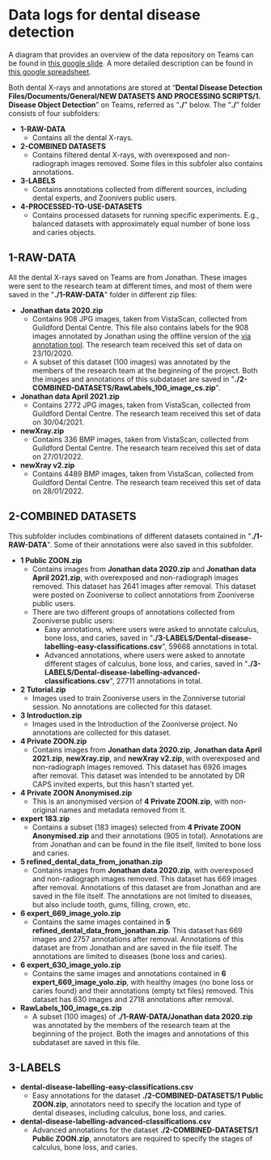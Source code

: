 # Data logs for dental disease detection

A diagram that provides an overview of the data repository on Teams can be found in [this google slide](https://docs.google.com/presentation/d/1CsW2adn97tSmq5DyrZnu1ePAUd11GN72_CcipZ8SqeM/edit#slide=id.p). A more detailed description can be found in [this google spreadsheet](https://docs.google.com/spreadsheets/d/1PwtbtwETX94yi6laZgHlAJY_YeR8rVdDJBKiJrUvJxI/edit#gid=276289149).

Both dental X-rays and annotations are stored at “**Dental Disease Detection Files/Documents/General/NEW DATASETS AND PROCESSING SCRIPTS/1. Disease Object Detection**” on Teams, referred as “**./**” below. The “**./**” folder consists of four subfolders:
- **1-RAW-DATA**
  - Contains all the dental X-rays.
- **2-COMBINED DATASETS**
  - Contains filtered dental X-rays, with overexposed and non-radiograph images removed. Some files in this subfoler also contains annotations.
- **3-LABELS**
  - Contains annotations collected from different sources, including dental experts, and Zoonivers public users.
- **4-PROCESSED-TO-USE-DATASETS**
  - Contains processed datasets for running specific experiments. E.g., balanced datasets with approximately equal number of bone loss and caries objects.

## 1-RAW-DATA

All the dental X-rays saved on Teams are from Jonathan. These images were sent to the research team at different times, and most of them were saved in the "**./1-RAW-DATA**" folder in different zip files:
- **Jonathan data 2020.zip**
  - Contains 908 JPG images, taken from VistaScan, collected from Guildford Dental Centre. This file also contains labels for the 908 images annotated by Jonathan using the offline version of the [via annotation tool](https://www.robots.ox.ac.uk/~vgg/software/via/). The research team received this set of data on 23/10/2020.
  - A subset of this dataset (100 images) was annotated by the members of the research team at the beginning of the project. Both the images and annotations of this subdataset are saved in "**./2-COMBINED-DATASETS/RawLabels_100_image_cs.zip**".
- **Jonathan data April 2021.zip**
  - Contains 2772 JPG images, taken from VistaScan, collected from Guildford Dental Centre. The research team received this set of data on 30/04/2021.
- **newXray.zip**
  - Contains 336 BMP images, taken from VistaScan, collected from Guildford Dental Centre. The research team received this set of data on 27/01/2022.
- **newXray v2.zip**
  - Contains 4489 BMP images, taken from VistaScan, collected from Guildford Dental Centre. The research team received this set of data on 28/01/2022.

## 2-COMBINED DATASETS
This subfolder includes combinations of different datasets contained in "**./1-RAW-DATA**". Some of their annotations were also saved in this subfolder.
- **1 Public ZOON.zip**
  - Contains images from **Jonathan data 2020.zip** and **Jonathan data April 2021.zip**, with overexposed and non-radiograph images removed. This dataset has 2641 images after removal. This dataset were posted on Zooniverse to collect annotations from Zooniverse public users.
  - There are two different groups of annotations collected from Zooniverse public users:
    - Easy annotations, where users were asked to annotate calculus, bone loss, and caries, saved in "**./3-LABELS/Dental-disease-labelling-easy-classifications.csv**", 59668 annotations in total.
    - Advanced annotations, where users were asked to annotate different stages of calculus, bone loss, and caries, saved in "**./3-LABELS/Dental-disease-labelling-advanced-classifications.csv**", 27711 annotations in total. 
- **2 Tutorial.zip**
  - Images used to train Zooniverse users in the Zonniverse tutorial session. No annotations are collected for this dataset.
- **3 Introduction.zip**
  - Images used in the Introduction of the Zooniverse project. No annotations are collected for this dataset.
- **4 Private ZOON.zip**
  - Contains images from **Jonathan data 2020.zip**, **Jonathan data April 2021.zip**, **newXray.zip**, and **newXray v2.zip**, with overexposed and non-radiograph images removed. This dataset has 6926 images after removal. This dataset was intended to be annotated by DR CAPS invited experts, but this hasn't started yet.
- **4 Private ZOON Anonymised.zip**
  - This is an anonymised version of **4 Private ZOON.zip**, with non-original names and metadata removed from it.
- **expert 183.zip** 
  - Contains a subset (183 images) selected from **4 Private ZOON Anonymised.zip** and their annotations (905 in total). Annotations are from Jonathan and can be found in the file itself, limited to bone loss and caries.
- **5 refined_dental_data_from_jonathan.zip**  
  - Contains images from **Jonathan data 2020.zip**, with overexposed and non-radiograph images removed. This dataset has 669 images after removal. Annotations of this dataset are from Jonathan and are saved in the file itself. The annotations are not limited to diseases, but also include tooth, gums, filling, crown, etc.
- **6 expert_669_image_yolo.zip**  
  - Contains the same images contained in **5 refined_dental_data_from_jonathan.zip**. This dataset has 669 images and 2757 annotations after removal. Annotations of this dataset are from Jonathan and are saved in the file itself. The annotations are limited to diseases (bone loss and caries).
- **6 expert_630_image_yolo.zip**  
  - Contains the same images and annotations contained in **6 expert_669_image_yolo.zip**, with healthy images (no bone loss or caries found) and their annotations (empty txt files) removed. This dataset has 630 images and 2718 annotations after removal.
- **RawLabels_100_image_cs.zip**
  - A subset (100 images) of **./1-RAW-DATA/Jonathan data 2020.zip** was annotated by the members of the research team at the beginning of the project. Both the images and annotations of this subdataset are saved in this file.

## 3-LABELS
- **dental-disease-labelling-easy-classifications.csv**
  - Easy annotations for the dataset **./2-COMBINED-DATASETS/1 Public ZOON.zip**, annotators need to specify the location and type of dental diseases, including calculus, bone loss, and caries.
- **dental-disease-labelling-advanced-classifications.csv**
  - Advanced annotations for the dataset **./2-COMBINED-DATASETS/1 Public ZOON.zip**, annotators are required to specify the stages of calculus, bone loss, and caries.
